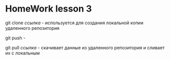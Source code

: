 # HomeWork lesson 3

git clone *ссылка* - используется для создания локальной копии удаленного репозитория

git push - 

git pull *ссылка* - скачивает данные из удаленного репозитория и сливает их с локальным